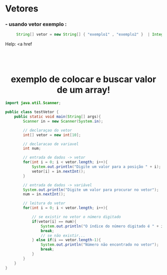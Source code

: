 # Vetores
### - usando vetor exemplo :
~~~java
     String[] vetor = new String[] { "exemplo1" , "exemplo2" }  | Integer[] vetor = new Integer[] { 0 , 1 }
~~~
Help: <a href

<a name="colocar_Buscar_Valor_semPosicao">
<br>
<br>
<h1 align="center">  exemplo de colocar e buscar valor de um array! </h1>

~~~java
import java.util.Scanner;

public class testVetor {
    public static void main(String[] args){
        Scanner in = new Scanner(System.in);

        // declaraçao do vetor
        int[] vetor = new int[10];

        // declaracao de variavel
        int num;

        // entrada de dados -> vetor
        for(int i = 0; i < vetor.length; i++){
            System.out.println("Digite um valor para a posição " + i);
            vetor[i] = in.nextInt();
        }

        // entrada de dados -> variável
        System.out.println("Digite um valor para procurar no vetor");
        num = in.nextInt();

        // leitura do vetor
        for(int i = 0; i < vetor.length; i++){

            // se existir no vetor o número digitado
            if(vetor[i] == num){
                System.out.println("O índice do número digitado é " + i);
                break;
                // se não existir...
            } else if(i == vetor.length-1){
                System.out.println("Número não encontrado no vetor");
                break;
            }
        }
    }
}
~~~
</a>
